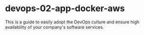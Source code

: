# devops-02-app-docker-aws
This is a guide to easily adopt the DevOps culture and ensure high availability of your company's software services.
